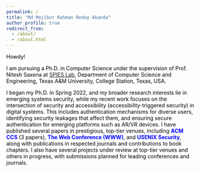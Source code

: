 ```yaml
---
permalink: /
title: "Md Mojibur Rahman Redoy Akanda"
author_profile: true
redirect_from: 
  - /about/
  - /about.html
---
```

<style>
  .page__title {
    display: none;
  }
  .content {
    color: black;
  }
</style>

<div class="content">
  <p>Howdy!</p>

  <p>
I am pursuing a Ph.D. in Computer Science under the supervision of Prof. Nitesh Saxena at <a href="https://spies.engr.tamu.edu/" target="_blank">SPIES Lab</a>, Department of Computer Science and Engineering, Texas A&M University, College Station, Texas, USA.
  </p>

  <p>
    I began my Ph.D. in Spring 2022, and my broader research interests lie in emerging systems security, while my recent work focuses on the intersection of security and accessibility (accessibility-triggered security) in digital systems. This includes authentication mechanisms for diverse users, identifying security leakages that affect them, and ensuring secure authentication for emerging platforms such as AR/VR devices. I have published several papers in prestigious, top-tier venues, including <b style="color:blue;">ACM CCS</b> (3 papers), <b style="color:blue;">The Web Conference (WWW)</b>, and <b style="color:blue;">USENIX Security</b>, along with publications in respected journals and contributions to book chapters. I also have several projects under review at top-tier venues and others in progress, with submissions planned for leading conferences and journals.
  </p>
</div>
